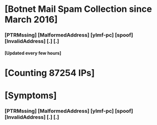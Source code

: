 # [Botnet Mail Spam Collection since March 2016]
### [PTRMssing] [MalformedAddress] [ylmf-pc] [spoof] [InvalidAddress] [.] [.]
#### [Updated every few hours]

# [Counting 87254 IPs]

# [Symptoms] 
###   [PTRMssing] [MalformedAddress] [ylmf-pc] [spoof] [InvalidAddress] [.] [.]
